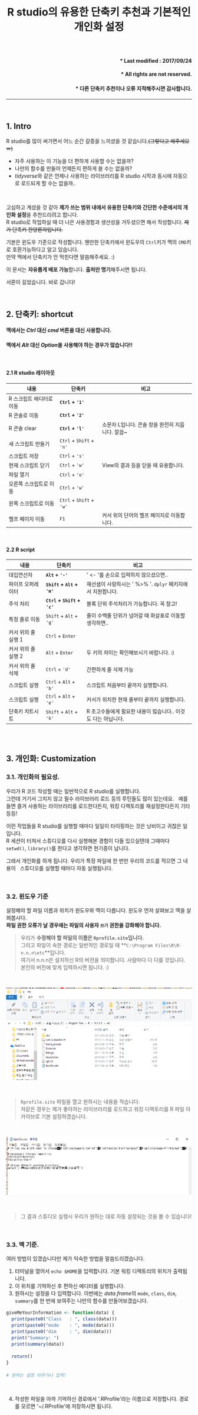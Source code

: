 # <p align="center"> R studio의 유용한 단축키 추천과 기본적인 개인화 설정 </p>

<br>

#### <p align="right"> \* Last modified : 2017/09/24 </p>
#### <p align="right"> \* All rights are not reserved. </p>
#### <p align="right"> \* 다른 단축키 추천이나 오류 지적해주시면 감사합니다. </p>

<hr>
<br>

## 1. Intro
R studio를 많이 써가면서 어느 순간 갈증을 느끼셨을 것 같습니다.~~(그렇다고 해주세요 ㅠ)~~  
* 자주 사용하는 이 기능을 더 편하게 사용할 수는 없을까? 
* 나만의 함수를 만들어 언제든지 편하게 쓸 수는 없을까?
* *tidyverse*와 같은 언제나 사용하는 라이브러리를 R studio 시작과 동시에 자동으로 로드되게 할 수는 없을까..

<br>

고심하고 계셨을 것 같아 **제가 쓰는 범위 내에서 유용한 단축키와 간단한 수준에서의 개인화 설정**을 추천드리려고 합니다.  
R studio로 작업하실 때 더 나은 사용경험과 생산성을 거두셨으면 해서 작성합니다. ~~제가 단축키 찬양론자입니다.~~  

기본은 윈도우 기준으로 작성합니다. 웬만한 단축키에서 윈도우의 `Ctrl`키가 맥의 `CMD`키로 호환가능하다고 알고 있습니다.  
만약 맥에서 단축키가 안 먹힌다면 말씀해주세요. :)  

이 문서는 **자유롭게 배포 가능**합니다. **출처만 명기**해주시면 됩니다.

서론이 길었습니다. 바로 갑니다!

<br>

## 2. 단축키: shortcut
#### 맥에서는 *Ctrl* 대신 *cmd* 버튼을 대신 사용합니다.
#### __맥에서 *Alt* 대신 *Option*을 사용해야 하는 경우가 많습니다!!__

<br>

#### 2.1 R studio 레이아웃 

내용 | 단축키 | 비고 
-----------|-----------|----------
R 스크립트 에디터로 이동 | **`Ctrl` + `'1'`** | 
R 콘솔로 이동 | **`Ctrl` + `'2'`** | 
R 콘솔 clear | **`Ctrl` + `'l'`** | 소문자 L입니다. 콘솔 창을 완전히 지웁니다. 깔끔~
새 스크립트 만들기 | `Ctrl` + `Shift` + `'n'` |
스크립트 저장 | `Ctrl` + `'s'`|
현재 스크립트 닫기 | `Ctrl` + `'w'` | View의 결과 등을 닫을 때 유용합니다.
파일 열기 | `Ctrl` + `'o'`|
오른쪽 스크립트로 이동 | `Ctrl` + `'w'` | 
왼쪽 스크립트로 이동 | `Ctrl` + `Shift` + `'w'` | 
헬프 페이지 이동 | `F1` | 커서 위의 단어의 헬프 페이지로 이동합니다.

<br>

#### 2.2 R script
내용 | 단축키 | 비고
-----------|-----------|----------
대입연산자 | **`Alt` + `'-'`** | ' <- '를 손으로 입력하지 않으셨으면..
파이프 오퍼레이터 | **`Shift` + `Alt` + `'m'`** | 재선샘이 사랑하시는 ' %>% '. `dplyr` 패키지에서 지원합니다.
주석 처리 | **`Ctrl` + `Shift` + `'c'`** | 블록 단위 주석처리가 가능합니다. 꼭 참고!
특정 줄로 이동 | `Shift` + `Alt` + `'g'` | 줄이 수백줄 단위가 넘어갈 때 화살표로 이동할 생각하면..
커서 위의 줄 실행 1 | `Ctrl` + `Enter` |
커서 위의 줄 실행 2 | `Alt` + `Enter` | 두 키의 차이는 확인해보시기 바랍니다. :)
커서 위의 줄 삭제 | `Ctrl` + `'d'` | 간편하게 줄 삭제 가능
스크립트 실행 | `Ctrl` + `Alt` + `'b'` | 스크립트 처음부터 끝까지 실행합니다.
스크립트 실행 | `Ctrl` + `Alt` + `'e'` | 커서가 위치한 현재 줄부터 끝까지 실행합니다.
단축키 치트시트 | `Shift` + `Alt` + `'k'` | R 초고수들에게 필요한 내용이 많습니다.. 이것도 다는 아닙니다.

<br><br>


## 3. 개인화: Customization

### 3.1. 개인화의 필요성.
우리가 R 코드 작성할 때는 일반적으로 R studio를 실행합니다.  
그런데 거기서 그치지 않고 필수 라이브러리 로드 등의 루틴들도 많이 있는데요.  
예를 들면 즐겨 사용하는 라이브러리를 로드한다든지, 워킹 디렉토리를 재설정한다든지 기타 등등!  

이런 작업들을 R studio를 실행할 때마다 일일이 타이핑하는 것은 낭비이고 귀찮은 일입니다.  
R 세션이 터져서 스튜디오를 다시 실행해본 경험이 다들 있으실텐데 그때마다  
`setwd()`, `library()`를 한다고 생각하면 현기증이 납니다.  

그래서 개인화를 하게 됩니다. 우리가 특정 파일에 한 번만 우리의 코드를 적으면 그 내용이  
스튜디오를 실행할 때마다 자동 실행됩니다.  

<br>

### 3.2. 윈도우 기준 
설정해야 할 파일 이름과 위치가 윈도우와 맥이 다릅니다. 윈도우 먼저 살펴보고 맥을 살펴봅시다.  
**파일 권한 오류가 날 경우에는 파일의 사용자 `쓰기` 권한을 강화해야 합니다.**

> 우리가 **수정해야 할 파일의 이름은 `Rprofile.site`입니다.**  
> 그리고 파일이 속한 경로는 일반적인 경로일 때 **`C:\Program Files\R\R-n.n.n\etc`**입니다.  
> 여기서 n.n.n은 설치하신 R의 버젼을 의미합니다. 사람마다 다 다를 것입니다.  
> 본인의 버전에 맞게 입력하시면 됩니다. :)  

<br>

![window1](../../images/window1.png)

<br>

> `Rprofile.site` 파일을 열고 원하시는 내용을 적습니다.  
> 저같은 경우는 제가 좋아하는 라이브러리를 로드하고 워킹 디렉토리를 R 파일 아카이브로 기본 설정하겠습니다.

<br>

![window2](../../images/window2.png)

<br>

> 그 결과 스튜디오 실행시 우리가 원하는 대로 자동 설정되는 것을 볼 수 있습니다!

<br>


### 3.3. 맥 기준.

여러 방법이 있겠습니다만 제가 익숙한 방법을 말씀드리겠습니다.  

1. 터미널을 열어서 `echo $HOME`을 입력합니다. 기본 워킹 디렉토리의 위치가 출력됩니다.  
2. 이 위치를 기억하신 후 편하신 에디터를 실행합니다.  
3. 원하시는 설정을 다 입력합니다. 이번에는 *data.frame*의 `mode`, `class`, `dim`, `summary`를 한 번에 보여주는 나만의 함수를 만들어보겠습니다.

```r
giveMeYourInformation <- function(data) {
  print(paste0("Class   : ", class(data)))
  print(paste0("mode    : ", mode(data)))
  print(paste0("dim     : ", dim(data)))
  print("Summary: ")
  print(summary(data))
  
  return()
}

# 원하는 설정 아무거나 입력!
```

<br> 

4. 작성한 파일을 아까 기억하신 경로에서 '.RProfile'라는 이름으로 저장합니다. 경로를 모르면 '~/.RProfile'에 저장하시면 됩니다.

